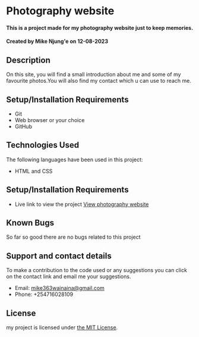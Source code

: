 # Photography website

#### This is a project made for my photography website just to keep memories. 
#### Created by Mike Njung'e on 12-08-2023
## Description
On this site, you will find a small introduction about me and some of my favourite photos.You will also find my contact which u can use to reach me.
## Setup/Installation Requirements
* Git
* Web browser or your choice
* GitHub
## Technologies Used
 The following languages have been used in this project:
 * HTML and CSS

## Setup/Installation Requirements

* Live link to view the project <a href="https://mike-njunge.github.io/photography-website/ ">View photography website</a>

## Known Bugs
 So far so good there are no bugs related to this project
## Support and contact details
To make a contribution to the code used or any suggestions you can click on the contact link and email me your suggestions.
* Email: mike363wainaina@gmail.com
* Phone: +254716028109
## License
my project  is licensed under [the MIT License](https://opensource.org/licenses/MIT).
  
